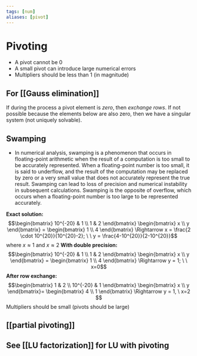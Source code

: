 ```yaml
---
tags: [num]
aliases: [pivot]
---
```

# Pivoting
- A pivot cannot be 0
- A small pivot can introduce large numerical errors
- Multipliers should be less than 1 (in magnitude)


## For [[Gauss elimination]]
If during the process a pivot element is *zero*, then *exchange rows*. 
If not possible because the elements below are also zero, then we have a singular system (not uniquely solvable). 

## Swamping
- In numerical analysis, swamping is a phenomenon that occurs in floating-point arithmetic when the result of a computation is too small to be accurately represented. When a floating-point number is too small, it is said to underflow, and the result of the computation may be replaced by zero or a very small value that does not accurately represent the true result. Swamping can lead to loss of precision and numerical instability in subsequent calculations. Swamping is the opposite of overflow, which occurs when a floating-point number is too large to be represented accurately.

**Exact solution:**
$$\begin{bmatrix} 10^{-20} & 1 \\ 1 & 2 \end{bmatrix} \begin{bmatrix} x \\ y \end{bmatrix} = \begin{bmatrix} 1 \\ 4 \end{bmatrix} \Rightarrow x = \frac{2 \cdot 10^{20}}{10^{20}-2}; \ \ y = \frac{4-10^{20}}{2-10^{20}}$$where $x \approx 1$ and $x \approx2$
**With double precision:**
$$\begin{bmatrix} 10^{-20} & 1 \\ 1 & 2 \end{bmatrix} \begin{bmatrix} x \\ y \end{bmatrix} = \begin{bmatrix} 1 \\ 4 \end{bmatrix} \Rightarrow y = 1; \ \ x=0$$
**After row exchange:**
$$\begin{bmatrix} 1 & 2 \\ 10^{-20} & 1 \end{bmatrix} \begin{bmatrix} x \\ y \end{bmatrix}= \begin{bmatrix} 4 \\ 1 \end{bmatrix} \Rightarrow y = 1, \ x=2 $$Multipliers should be small (pivots should be large)

## [[partial pivoting]]


## See [[LU factorization]] for LU with pivoting



